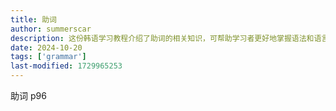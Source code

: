 ```yaml
---
title: 助词
author: summerscar
description: 这份韩语学习教程介绍了助词的相关知识，可帮助学习者更好地掌握语法和语言表达。
date: 2024-10-20
tags: ['grammar']
last-modified: 1729965253
---
```


助词 p96
